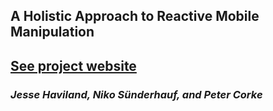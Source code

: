 ## A Holistic Approach to Reactive Mobile Manipulation 
## [See project website](https://jhavl.github.io/holistic)
### _Jesse Haviland, Niko Sünderhauf, and Peter Corke_


